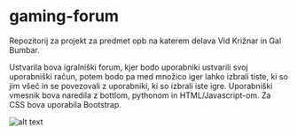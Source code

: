 # gaming-forum
Repozitorij za projekt za predmet opb na katerem delava Vid Križnar in Gal Bumbar.

Ustvarila bova igralniški forum, kjer bodo uporabniki ustvarili svoj uporabniški račun, potem bodo pa med množico iger lahko izbrali tiste, ki so jim všeč in se povezovali z uporabniki, ki so izbrali iste igre. Uporabniški vmesnik bova naredila z bottlom, pythonom in HTML/Javascript-om. Za CSS bova uporabila Bootstrap.

![alt text](OPB_ER_diagram.png)
